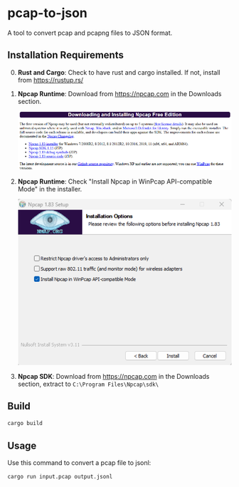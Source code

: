 # pcap-to-json

A tool to convert pcap and pcapng files to JSON format.

## Installation Requirements

0. **Rust and Cargo**: Check to have rust and cargo installed. If not, install from https://rustup.rs/

1. **Npcap Runtime**: Download from https://npcap.com in the Downloads section.

   <img src="./docs/npcap_downloads_section.png" alt="npcap_downloads_section" width="800"/>

2. **Npcap Runtime**: Check "Install Npcap in WinPcap API-compatible Mode" in the installer.

   <img src="./docs/npcap_installation_settings.png" alt="npcap_installation_settings" width="800"/>

3. **Npcap SDK**: Download from https://npcap.com in the Downloads section, extract to `C:\Program Files\Npcap\sdk\`

## Build

```bash
cargo build
```

## Usage

Use this command to convert a pcap file to jsonl:

```
cargo run input.pcap output.jsonl
```
